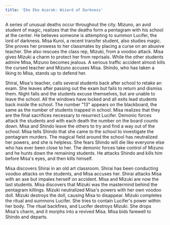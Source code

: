 ```yaml
---
title: 'Eko Eko Azarak: Wizard of Darkness'
---
```


A series of unusual deaths occur throughout the city. Mizuno, an avid student of
magic, realizes that the deaths form a pentagram with his school at the center.
He believes someone is attempting to summon Lucifer, the lord of darkness. Misa
Kuroi, a recent transfer student, also studies magic. She proves her prowess to
her classmates by placing a curse on an abusive teacher. She also rescues the
class rep, Mizuki, from a voodoo attack. Misa gives Mizuki a charm to protect
her from reprisals. While the other students admire Misa, Mizuno becomes
jealous. A serious traffic accident almost kills the cursed teacher and Mizuno
accuses Misa. Shindo, who has taken a liking to Misa, stands up to defend her.

Shirai, Misa's teacher, calls several students back after school to retake an
exam. She leaves after passing out the exam but fails to return and dismiss
them. Night falls and the students excuse themselves, but are unable to leave
the school. All the windows have locked and all exits lead students back inside
the school. The number "13" appears on the blackboard, the same as the number of
students trapped in school. Misa realizes that they are the final sacrifices
necessary to resurrect Lucifer. Demonic forces attack the students and with each
death the number on the board counts down. Misa and Shindo leave the others to
try and find a way out of the school. Misa tells Shindo that she came to the
school to investigate the pentagram murders. The magical field around the school
has neutralized her powers, and she is helpless. She fears Shindo will die like
everyone else who has ever been close to her. The demonic forces take control of
Mizuno and he hunts down the remaining students. He attacks Shindo and kills him
before Misa's eyes, and then kills himself.

Misa discovers Shirai in an old art classroom. Shirai has been conducting voodoo
attacks on the students, and Misa accuses her. Shirai attacks Misa with an axe
but impales herself on accident. Misa and Mizuki are now the last students. Misa
discovers that Mizuki was the mastermind behind the pentagram killings. Mizuki
neutralized Misa's powers with her own voodoo doll. Mizuki destroys the doll,
causing Misa to disappear. Mizuki completes the ritual and summons Lucifer. She
tries to contain Lucifer's power within her body. The ritual backfires, and
Lucifer destroys Mizuki. She drops Misa's charm, and it morphs into a revived
Misa. Misa bids farewell to Shindo and departs.
